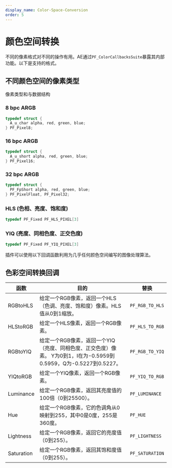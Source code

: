 ```yaml
---
display_name: Color-Space-Conversion
order: 5
---
```


# 颜色空间转换

不同的像素格式对不同的操作有用。AE通过`PF_ColorCallbacksSuite`暴露其内部功能。以下是支持的格式。

## 不同颜色空间的像素类型

像素类型和与数据结构

### 8 bpc ARGB

```cpp
typedef struct {
  A_u_char alpha, red, green, blue;
} PF_Pixel8;
```

### 16 bpc ARGB

```cpp
typedef struct {
  A_u_short alpha, red, green, blue;
} PF_Pixel16;
```

### 32 bpc ARGB

```cpp
typedef struct {
  PF_FpShort alpha, red, green, blue;
} PF_PixelFloat, PF_Pixel32;
```

### HLS (色相、亮度、饱和度)

```cpp
typedef PF_Fixed PF_HLS_PIXEL[3]
```

### YIQ (亮度、同相色度、正交色度)

```cpp
typedef PF_Fixed PF_YIQ_PIXEL[3]
```

插件可以使用以下回调函数利用为几乎任何颜色空间编写的图像处理算法。

## 色彩空间转换回调

| 函数  | 目的 | 替换 |
| ------------------------------------------------------------------------------------------------------------- | ------------------------------------------------------------------------------------------------------------------------ | --------------- |
| RGBtoHLS| 给定一个RGB像素，返回一个HLS（色调、亮度、饱和度）像素。HLS值从0到1缩放。| `PF_RGB_TO_HLS` |
| HLStoRGB| 给定一个HLS像素，返回一个RGB像素。  | `PF_HLS_TO_RGB` |
| RGBtoYIQ| 给定一个RGB像素，返回一个YIQ（亮度、同相色度、正交色度）像素。 Y为0到1，I在为-0.5959到0.5959，Q为-0.5227到0.5227。 | `PF_RGB_TO_YIQ` |
| YIQtoRGB| 给定一个YIQ像素，返回一个RGB像素。| `PF_YIQ_TO_RGB` |
| Luminance  | 给定一个RGB像素，返回其亮度值的100倍（0到25500）。  | `PF_LUMINANCE`  |
| Hue  | 给定一个RGB像素，它的色调角从0映射到255，其中0是0度，255是360度。| `PF_HUE`  |
| Lightness  | 给定一个RGB像素，返回它的亮度值（0到255）。| `PF_LIGHTNESS`  |
| Saturation | 给定一个RGB像素，返回其饱和度值（0到255）。 | `PF_SATURATION` |
